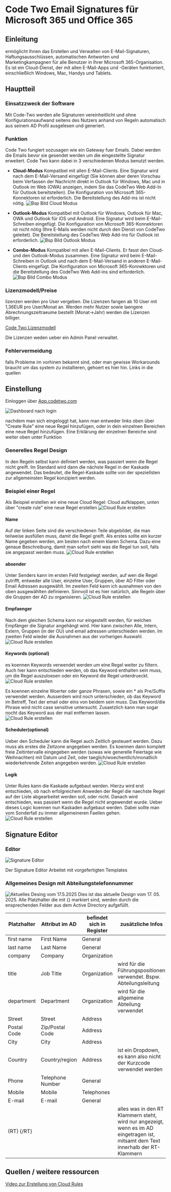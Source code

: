 # Code Two Email Signatures für Microsoft 365 und Office 365

## Einleitung

ermöglicht Ihnen das Erstellen und Verwalten von E-Mail-Signaturen, Haftungsausschlüssen, automatischen Antworten und Marketingkampagnen für alle Benutzer in Ihrer Microsoft 365-Organisation. Es ist ein Cloud-Dienst, der mit allen E-Mail-Apps und -Geräten funktioniert, einschließlich Windows, Mac, Handys und Tablets.

## Hauptteil

### Einsatzzweck der Software

Mit Code-Two werden alle Signaturen vereinheitlicht und ohne Konfigurationsaufwand seitens des Nutzers anhand von Regeln automatisch aus seinem AD Profil ausgelesen und generiert.

### Funktion

Code Two fungiert sozusagen wie ein Gateway fuer Emails. Dabei werden die Emails bevor sie gesendet werden um die eingestellte Signatur erweitert. Code Two kann dabei in 3 verschiedenen Modus benutzt werden.

- **Cloud-Modus**
Kompatibel mit allen E-Mail-Clients. Eine Signatur wird nach dem E-Mail-Versand eingefügt (Sie können aber deren Vorschau beim Verfassen der Nachricht direkt in Outlook für Windows, Mac und in Outlook im Web (OWA) anzeigen, indem Sie das CodeTwo Web Add-In für Outlook bereitstellen). Die Konfiguration von Microsoft 365-Konnektoren ist erforderlich. Die Bereitstellung des Add-ins ist nicht nötig.
![Bsp Bild Cloud Modus](/bilder/CodeTwo/cloudmodus.png "cloud Modus")

- **Outlook-Modus**
Kompatibel mit Outlook für Windows, Outlook für Mac, OWA und Outlook für iOS und Android. Eine Signatur wird beim E-Mail-Schreiben eingefügt. Die Konfiguration von Microsoft 365-Konnektoren ist nicht nötig (Ihre E-Mails werden nicht durch den Dienst von CodeTwo geleitet). Die Bereitstellung des CodeTwo Web Add-ins für Outlook ist erforderlich.
![Bsp Bild Outlook Modus](/bilder/CodeTwo/outlookmodus.png "Outlook Modus")

- **Combo-Modus**
Kompatibel mit allen E-Mail-Clients. Er fasst den Cloud- und den Outlook-Modus zusammen. Eine Signatur wird beim E-Mail-Schreiben in Outlook und nach dem E-Mail-Versand in anderen E-Mail-Clients eingefügt. Die Konfiguration von Microsoft 365-Konnektoren und die Bereitstellung des CodeTwo Web Add-ins sind erforderlich.
![Bsp Bild Combo Modus](bilder/CodeTwo/combomodus.png "combo Modus")

### Lizenzmodell/Preise

lizenzen werden pro User vergeben. Die Lizenzen fangen ab 10 User mit 1,36EUR pro User/Monat an.
Werden mehr Nutzer sowie laengere Abrechnungszeitraeume bestellt (Monat->Jahr) werden die Lizenzen billiger.

[Code Two Lizenzmodell](https://www.codetwo.de/email-signatures/preise#scrollTo)

Die Lizenzen weden ueber ein Admin Panel verwaltet.

### Fehlervermeidung

falls Probleme im vorhinen bekannt sind, oder man gewisse Workarounds braucht um das system zu installieren, gehoert es hier hin. Links in die quellen

## Einstellung

Einloggen über [App.codetwo.com](https://app.codetwo.com)

![Dashboard nach login](bilder/CodeTwo/Dashboard.png "Dashboard")

nachdem man sich eingeloggt hat, kann man entweder links oben über "Create Rule" eine neue Regel hinzufügen, oder in dein einzelnen Bereichen eine neue Regel hinzufügen.
Eine Erklärung der einzelnen Bereiche sind weiter oben unter Funktion

### Generelles Regel Design

In den Regeln selbst kann definiert werden, was passiert wenn die Regel nicht greift. Im Standard wird dann  die nächste Regel in der Kaskade angewendet. Das bedeutet, die Regel-Kaskade sollte von der speziellsten zur allgemeinsten Regel konzipiert werden.

### Beispiel einer Regel

Als Beispiel erstellen wir eine neue Cloud Regel:
Cloud aufklappen, unten über "create rule" eine neue Regel erstellen
![Cloud Rule erstellen](bilder/CodeTwo/createRule.png "create rule")

#### Name

Auf der linken Seite sind die verschiedenen Teile abgebildet, die man teilweise ausfüllen muss, damit die Regel greift.
Als erstes sollte ein kurzer Name gegeben werden, am besten nach einem klaren Schema.
Dazu eine genaue Beschreibung, damit man sofort sieht was die Regel tun soll, falls sie angepasst werden muss.
![Cloud Rule erstellen](bilder/CodeTwo/createRuleName.png "create rule")

#### absender

Unter Senders kann im ersten Feld festgelegt werden, auf wen die Regel zutrifft, entweder alle User, einzelne User, Gruppen, über AD Filter oder Email Adressen ausgewählt.
Im zweiten Feld kann ich ausnahmen von den oben ausgewählten definieren.
Sinnvoll ist es hier natürlich, alle Regeln über die Gruppen der AD zu organisieren.
![Cloud Rule erstellen](bilder/CodeTwo/createRuleSenders.png "create rule")

#### Empfaenger

Nach dem gleichen Schema kann nur eingestellt werden, für welchen Empfänger die Signatur angehängt wird. Hier kann zwischen Alle, Intern, Extern, Gruppen (in der OU) und email adressen unterschieden werden.
Im zweiten Feld wieder die Ausnahmen aus der vorherigen Auswahl.
![Cloud Rule erstellen](bilder/CodeTwo/createRuleRecipients.png "create rule")

#### Keywords (optional)

es koennen Keywords verwendet werden um eine Regel weiter zu filtern. Auch hier kann entschieden werden, ob das Keyword enthalten sein muss, um die Regel auszuloesen oder ein Keyword die Regel unterdrueckt.
![Cloud Rule erstellen](bilder/CodeTwo/createRuleKeywords.png "create rule")

Es koennen einzelne Woerter oder ganze Phrasen, sowie ein * als Pre/Suffix verwendet werden. Ausserdem wird noch unterschieden, ob das Keyword im Betreff, Text der email oder eins von beidem sein muss. Das Keyword/die Phrase wird nicht case sensitive untersucht.
Zusaetzlich kann man sogar nocht das Keyword aus der mail entfernen lassen.<br>
![Cloud Rule erstellen](bilder/CodeTwo/createRuleKeywords2.png "create rule")
<br>

#### Scheduler(optional)

Ueber den Scheduler kann die Regel auch Zeitlich gesteuert werden. Dazu muss als erstes die Zeitzone angegeben werden. Es koennen dann komplett freie Zeitintervalle eingegeben werden (sowas wie generelle Feiertage wie Weihnachten) mit Datum und Zeit, oder taeglich/woechentlich/monatlich wiederkehrende Zeiten angegeben werden.
![Cloud Rule erstellen](bilder/CodeTwo/createRuleScheduler.png "create rule")

#### Logik

Unter Rules kann die Kaskade aufgebaut werden. 
Hierzu wird erst entschieden, ob nach erfolgreichem Anweden der Regel die naechste Regel auf der Liste abgearbeitet werden soll, oder nicht.
Danach wird entschieden, was passiert wenn die Regel nicht angewendet wurde.
Ueber dieses Logic koennen nun Kaskaden aufgebaut werden. Dabei sollte man vom Sonderfall zu immer allgemeineren Faellen gehen.
![Cloud Rule erstellen](bilder/CodeTwo/createRuleLogic.png "create rule")

## Signature Editor

### Editor

![Signature Editor](bilder/CodeTwo/signatureEditor.png "Signature Editor")

Der Signature Editor Arbeitet mit vorgefertigten Templates

### Allgemeines Design mit Abteilungstelefonnummer
![Aktuelles Desing vom 17.5.2025](bilder/CodeTwo/design2025-05-17.png "aktuelles Design vom 17.5. 2025")
Dies ist das aktuelle Design vom 17. 05. 2025.
Alle Platzhalter die mit {} markiert sind, werden durch die ensprechenden Felder aus dem Active Directory aufgefüllt.

| Platzhalter | Attribut im AD | befindet sich in Register | zusätzliche Infos |
| --- | --- | --- | --- |
| first name | First Name | General | |
| last name | Last Name | General | |
| company | Company | Organization | |
| title | Job Title | Organization | wird für die Führungspositionen verwendet. Bspw. Abteilungsleitung |
| department | Department | Organization | wird für die allgemeine Abteilung verwendet|
| Street | Street | Address | | 
| Postal Code | Zip/Postal Code | Address | | 
| City | City | Address | | 
| Country | Country/region| Address | ist ein Dropdown, es kann also nicht der Kurzcode verwendet werden| 
| Phone | Telephone Number | General | | 
| Mobile | Mobile | Telephones | | 
| E-mail | E-mail | General | | 
| {RT} {/RT}| | | alles was in den RT Klammern steht, wird nur angezeigt, wenn es im AD eingetragen ist, mitsamt dem Text innerhalb der RT-Klammern| 

## Quellen / weitere ressourcen

[Video zur Erstellung von Cloud Rules](https://www.youtube.com/watch?v=MKc0JRd0B7s&t=85s)
